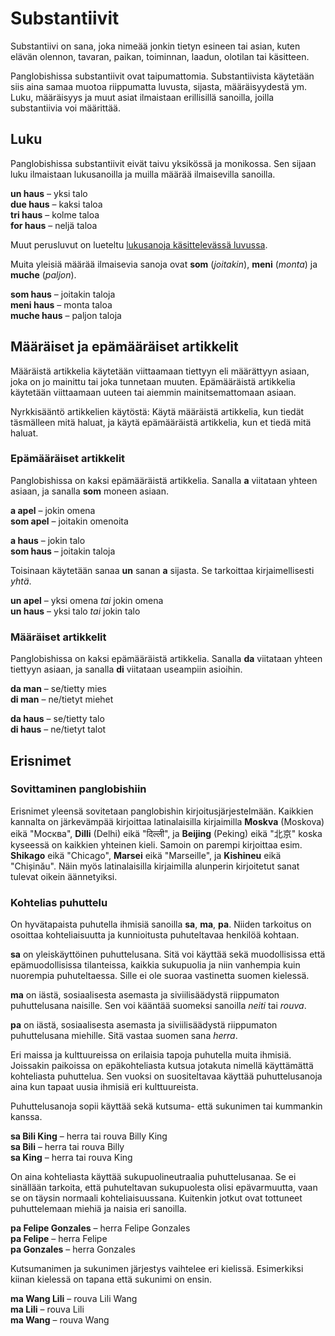 # Substantiivit

Substantiivi on sana, joka nimeää jonkin tietyn esineen tai asian,
kuten elävän olennon, tavaran, paikan, toiminnan, laadun, olotilan tai käsitteen.

Panglobishissa substantiivit ovat taipumattomia.
Substantiivista käytetään siis aina samaa muotoa riippumatta luvusta, sijasta, määräisyydestä ym.
Luku, määräisyys ja muut asiat ilmaistaan erillisillä sanoilla, joilla substantiivia voi määrittää.


## Luku

Panglobishissa substantiivit eivät taivu yksikössä ja monikossa.
Sen sijaan luku ilmaistaan lukusanoilla ja muilla määrää ilmaisevilla sanoilla.

**un haus**
– yksi talo  
**due haus**
– kaksi taloa  
**tri haus**
– kolme taloa  
**for haus**
– neljä taloa

Muut perusluvut on lueteltu [lukusanoja käsittelevässä luvussa](105_numbe.md).

Muita yleisiä määrää ilmaisevia sanoja ovat **som** (_joitakin_), **meni** (_monta_) ja **muche** (_paljon_).

**som haus**
– joitakin taloja  
**meni haus**
– monta taloa  
**muche haus**
– paljon taloja


## Määräiset ja epämääräiset artikkelit

Määräistä artikkelia käytetään
viittaamaan tiettyyn eli määrättyyn asiaan, joka on jo mainittu tai joka tunnetaan muuten.
Epämääräistä artikkelia käytetään 
viittaamaan uuteen tai aiemmin mainitsemattomaan asiaan.

Nyrkkisääntö artikkelien käytöstä:
Käytä määräistä artikkelia, kun tiedät täsmälleen mitä haluat,
ja käytä epämääräistä artikkelia, kun et tiedä mitä haluat.

### Epämääräiset artikkelit

Panglobishissa on kaksi epämääräistä artikkelia.
Sanalla **a** viitataan yhteen asiaan,
ja sanalla **som** moneen asiaan.

**a apel**
– jokin omena  
**som apel**
– joitakin omenoita

**a haus**
– jokin talo  
**som haus**
– joitakin taloja

Toisinaan käytetään sanaa **un** sanan **a** sijasta.
Se tarkoittaa kirjaimellisesti _yhtä_.

**un apel**
– yksi omena _tai_ jokin omena  
**un haus**
– yksi talo _tai_ jokin talo


### Määräiset artikkelit

Panglobishissa on kaksi epämääräistä artikkelia.
Sanalla **da** viitataan yhteen tiettyyn asiaan,
ja sanalla **di** viitataan useampiin asioihin.

**da man**
– se/tietty mies  
**di man**
– ne/tietyt miehet

**da haus**
– se/tietty talo  
**di haus**
– ne/tietyt talot


## Erisnimet

### Sovittaminen panglobishiin

Erisnimet yleensä sovitetaan panglobishin kirjoitusjärjestelmään.
Kaikkien kannalta on järkevämpää kirjoittaa latinalaisilla kirjaimilla
**Moskva** (Moskova) eikä "Москва",
**Dilli** (Delhi) eikä "दिल्ली",
ja **Beijing** (Peking) eikä "北京"
koska kyseessä on kaikkien yhteinen kieli.
Samoin on parempi kirjoittaa esim.
**Shikago** eikä "Chicago",
**Marsei** eikä "Marseille", ja
**Kishineu** eikä "Chișinău".
Näin myös latinalaisilla kirjaimilla alunperin kirjoitetut sanat tulevat oikein äännetyiksi.


### Kohtelias puhuttelu

On hyvätapaista puhutella ihmisiä sanoilla
**sa**, **ma**, **pa**.
Niiden tarkoitus on osoittaa kohteliaisuutta ja kunnioitusta puhuteltavaa henkilöä kohtaan.

**sa**
on yleiskäyttöinen puhuttelusana.
Sitä voi käyttää sekä muodollisissa että epämuodollisissa tilanteissa, kaikkia sukupuolia ja niin vanhempia kuin nuorempia puhuteltaessa.
Sille ei ole suoraa vastinetta suomen kielessä.

**ma**
on iästä, sosiaalisesta asemasta ja siviilisäädystä riippumaton puhuttelusana naisille.
Sen voi kääntää suomeksi sanoilla _neiti_ tai _rouva_.

**pa**
on iästä, sosiaalisesta asemasta ja siviilisäädystä riippumaton puhuttelusana miehille.
Sitä vastaa suomen sana _herra_.

Eri maissa ja kulttuureissa on erilaisia tapoja puhutella muita ihmisiä.
Joissakin paikoissa on epäkohteliasta kutsua jotakuta nimellä käyttämättä kohteliasta puhuttelua.
Sen vuoksi on suositeltavaa käyttää puhuttelusanoja aina kun tapaat uusia ihmisiä eri kulttuureista.

Puhuttelusanoja sopii käyttää sekä kutsuma- että sukunimen tai kummankin kanssa.

**sa Bili King**
– herra tai rouva Billy King  
**sa Bili**
– herra tai rouva Billy  
**sa King**
– herra tai rouva King

On aina kohteliasta käyttää sukupuolineutraalia puhuttelusanaa.
Se ei sinällään tarkoita, että puhuteltavan sukupuolesta olisi epävarmuutta,
vaan se on täysin normaali kohteliaisuussana.
Kuitenkin jotkut ovat tottuneet puhuttelemaan miehiä ja naisia eri sanoilla.

**pa Felipe Gonzales**
– herra Felipe Gonzales  
**pa Felipe**
– herra Felipe  
**pa Gonzales**
– herra Gonzales

Kutsumanimen ja sukunimen järjestys vaihtelee eri kielissä.
Esimerkiksi kiinan kielessä on tapana että sukunimi on ensin.

**ma Wang Lili**
– rouva Lili Wang  
**ma Lili**
– rouva Lili  
**ma Wang**
– rouva Wang


